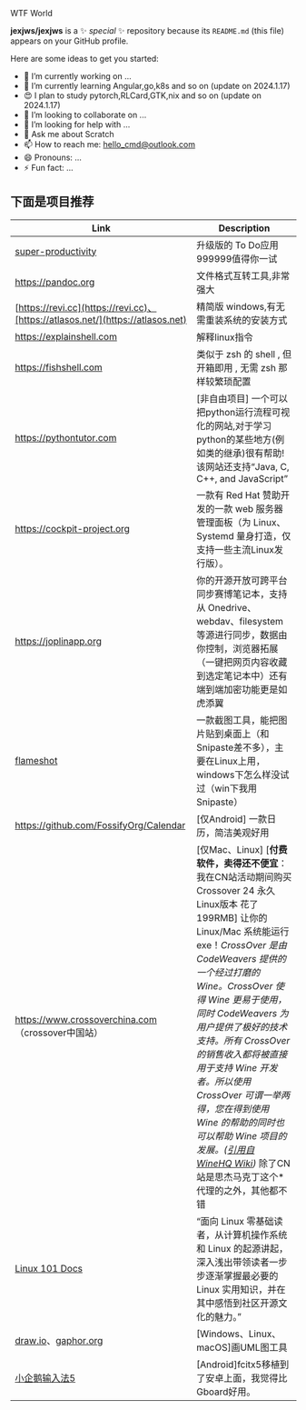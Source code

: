 WTF World


**jexjws/jexjws** is a ✨ _special_ ✨ repository because its `README.md` (this file) appears on your GitHub profile.


Here are some ideas to get you started:


- 🔭 I’m currently working on ...
- 🌱 I’m currently learning Angular,go,k8s and so on (update on 2024.1.17)
- 😍 I plan to study pytorch,RLCard,GTK,nix and so on (update on 2024.1.17)
- 👯 I’m looking to collaborate on ...
- 🤔 I’m looking for help with ...
- 💬 Ask me about Scratch
- 📫 How to reach me: hello_cmd@outlook.com
- 😄 Pronouns: ...
- ⚡ Fun fact: ...



下面是项目推荐
-------------------

| Link | Description |
| ----------- | ----------- |
| [super-productivity](https://github.com/johannesjo/super-productivity) | 升级版的 To Do应用 999999值得你一试|
|https://pandoc.org | 文件格式互转工具,非常强大 |   
|[https://revi.cc](https://revi.cc)、[https://atlasos.net/](https://atlasos.net) | 精简版 windows,有无需重装系统的安装方式  |  
|https://explainshell.com | 解释linux指令   |
|https://fishshell.com | 类似于 zsh 的 shell , 但开箱即用 , 无需 zsh 那样较繁琐配置    |
|https://pythontutor.com | [非自由项目] 一个可以把python运行流程可视化的网站,对于学习python的某些地方(例如类的继承)很有帮助!该网站还支持“Java, C, C++, and JavaScript”   |
|https://cockpit-project.org | 一款有 Red Hat 赞助开发的一款 web 服务器管理面板（为 Linux、Systemd 量身打造，仅支持一些主流Linux发行版）。      |
|https://joplinapp.org | 你的开源开放可跨平台同步赛博笔记本，支持从 Onedrive、webdav、filesystem 等源进行同步，数据由你控制，浏览器拓展（一键把网页内容收藏到选定笔记本中）还有端到端加密功能更是如虎添翼|
|[flameshot](https://flameshot.org) | 一款截图工具，能把图片贴到桌面上（和Snipaste差不多），主要在Linux上用，windows下怎么样没试过（win下我用Snipaste） |
|https://github.com/FossifyOrg/Calendar | [仅Android] 一款日历，简洁美观好用 |
| https://www.crossoverchina.com （crossover中国站） | [仅Mac、Linux] [**付费软件，卖得还不便宜**：我在CN站活动期间购买 Crossover 24 永久Linux版本 花了 199RMB] 让你的Linux/Mac 系统能运行exe！*CrossOver 是由 CodeWeavers 提供的一个经过打磨的 Wine。CrossOver 使得 Wine 更易于使用，同时 CodeWeavers 为用户提供了极好的技术支持。所有 CrossOver 的销售收入都将被直接用于支持 Wine 开发者。所以使用 CrossOver 可谓一举两得，您在得到使用 Wine 的帮助的同时也可以帮助 Wine 项目的发展。([引用自 WineHQ Wiki](https://wiki.winehq.org/Download_zhcn))* 除了CN站是思杰马克丁这个*代理的之外，其他都不错 |
| [Linux 101 Docs](https://101.lug.ustc.edu.cn)   | “面向 Linux 零基础读者，从计算机操作系统和 Linux 的起源讲起，深入浅出带领读者一步步逐渐掌握最必要的 Linux 实用知识，并在其中感悟到社区开源文化的魅力。” | 
| [draw.io](https://www.drawio.com)、[gaphor.org](https://gaphor.org) |  [Windows、Linux、 macOS]画UML图工具 |
| [小企鹅输入法5](https://github.com/fcitx5-android/fcitx5-android) |  [Android]fcitx5移植到了安卓上面，我觉得比Gboard好用。 |
